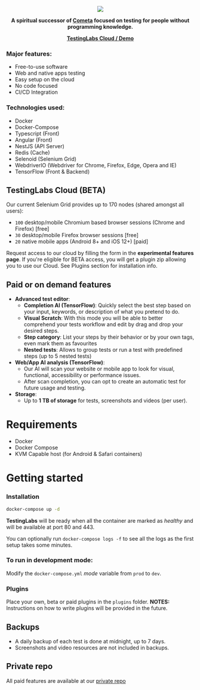 <p align="center">
<img src="https://raw.githubusercontent.com/LeParadoxHD/testing-labs-public/main/resources/github.svg">
</p>
<p align="center">
<b>A spiritual successor of <a href="https://iboxshare.com/CometaFront/Cometa">Cometa</a> focused on testing for people without programming knowledge.</b>
</p>
<p align="center">
   <a href="https://www.testinglabs.dev"><b>TestingLabs Cloud / Demo</b></a>
</p>

### Major features:

- Free-to-use software
- Web and native apps testing
- Easy setup on the cloud
- No code focused
- CI/CD Integration

### Technologies used:

- Docker
- Docker-Compose
- Typescript (Front)
- Angular (Front)
- NestJS (API Server)
- Redis (Cache)
- Selenoid (Selenium Grid)
- WebdriverIO (Webdriver for Chrome, Firefox, Edge, Opera and IE)
- TensorFlow (Front & Backend)

## TestingLabs Cloud (BETA)
Our current Selenium Grid provides up to 170 nodes (shared amongst all users):
- `100` desktop/mobile Chromium based browser sessions (Chrome and Firefox) [free]
- `30` desktop/mobile Firefox browser sessions [free]
- `20` native mobile apps (Android 8+ and iOS 12+) [paid]

Request access to our cloud by filling the form in the **experimental features page**. If you're eligible for BETA access, you will get a plugin zip allowing you to use our Cloud. See Plugins section for installation info.

## Paid or on demand features

* **Advanced test editor**:
    * **Completion AI (TensorFlow)**: Quickly select the best step based on your input, keywords, or description of what you pretend to do.
    * **Visual Scratch**: With this mode you will be able to better comprehend your tests workflow and edit by drag and drop your desired steps.
    * **Step category**: List your steps by their behavior or by your own tags, even mark them as favourites
    * **Nested tests**: Allows to group tests or run a test with predefined steps (up to 5 nested tests)
* **Web/App AI analysis (TensorFlow)**:
    * Our AI will scan your website or mobile app to look for visual, functional, accessibility or performance issues.
    * After scan completion, you can opt to create an automatic test for future usage and testing.
* **Storage**:
    * Up to **1 TB of storage** for tests, screenshots and videos (per user).

# Requirements

- Docker
- Docker Compose
- KVM Capable host (for Android & Safari containers)

# Getting started

### Installation

```sh
docker-compose up -d
```

**TestingLabs** will be ready when all the container are marked as _healthy_ and will be available at port 80 and 443.

You can optionally run `docker-compose logs -f` to see all the logs as the first setup takes some minutes.

### To run in development mode:

Modify the `docker-compose.yml` _mode_ variable from `prod` to `dev`.

### Plugins

Place your own, beta or paid plugins in the `plugins` folder.
**NOTES:** Instructions on how to write plugins will be provided in the future.

## Backups

* A daily backup of each test is done at midnight, up to 7 days.
* Screenshots and video resources are not included in backups.

## Private repo

All paid features are available at our <a href="https://github.com/LeParadoxHD/testing-labs">private repo</a>
